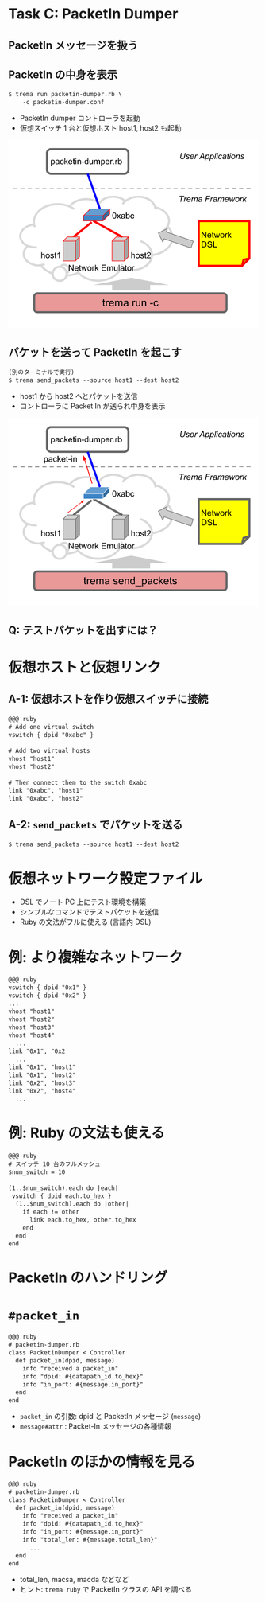 <!SLIDE medium>
# Task C: PacketIn Dumper ######################################################

## PacketIn メッセージを扱う


<!SLIDE medium>
## PacketIn の中身を表示 #######################################################

	$ trema run packetin-dumper.rb \
        -c packetin-dumper.conf

* PacketIn dumper コントローラを起動
* 仮想スイッチ 1 台と仮想ホスト host1, host2 も起動


<!SLIDE center>
![overview](packetin_dumper1.png)


<!SLIDE medium>
## パケットを送って PacketIn を起こす ##########################################

	(別のターミナルで実行)
	$ trema send_packets --source host1 --dest host2

* host1 から host2 へとパケットを送信
* コントローラに Packet In が送られ中身を表示


<!SLIDE center>
![overview](packetin_dumper2.png)


<!SLIDE>
## Q: テストパケットを出すには？ ###############################################


<!SLIDE medium>
# 仮想ホストと仮想リンク #######################################################

## A-1: 仮想ホストを作り仮想スイッチに接続

	@@@ ruby
	# Add one virtual switch
	vswitch { dpid "0xabc" }

	# Add two virtual hosts
	vhost "host1"
	vhost "host2"

	# Then connect them to the switch 0xabc
	link "0xabc", "host1"
	link "0xabc", "host2"

## A-2: `send_packets` でパケットを送る

	$ trema send_packets --source host1 --dest host2


<!SLIDE medium>
# 仮想ネットワーク設定ファイル #################################################

* DSL でノート PC 上にテスト環境を構築
* シンプルなコマンドでテストパケットを送信
* Ruby の文法がフルに使える (言語内 DSL)


<!SLIDE medium>
# 例: より複雑なネットワーク ###################################################

	@@@ ruby
	vswitch { dpid "0x1" }
	vswitch { dpid "0x2" }
	...
	vhost "host1"
	vhost "host2"
	vhost "host3"
	vhost "host4"
	  ...
	link "0x1", "0x2
	  ...
	link "0x1", "host1"
	link "0x1", "host2"
	link "0x2", "host3"
	link "0x2", "host4"
	  ...

<!SLIDE medium>
# 例: Ruby の文法も使える ######################################################

	@@@ ruby
	# スイッチ 10 台のフルメッシュ
	$num_switch = 10

	(1..$num_switch).each do |each|
	 vswitch { dpid each.to_hex }
	  (1..$num_switch).each do |other|
	    if each != other
	      link each.to_hex, other.to_hex
	    end
	  end
	end


<!SLIDE>
# PacketIn のハンドリング ######################################################


<!SLIDE small>
# `#packet_in` #################################################################

	@@@ ruby
	# packetin-dumper.rb
	class PacketinDumper < Controller
	  def packet_in(dpid, message)
	    info "received a packet_in"
	    info "dpid: #{datapath_id.to_hex}"
	    info "in_port: #{message.in_port}"
	  end
	end

* `packet_in` の引数: dpid と PacketIn メッセージ (`message`)
* `message#attr` : Packet-In メッセージの各種情報


<!SLIDE small>
# PacketIn のほかの情報を見る ##################################################

	@@@ ruby
	# packetin-dumper.rb
	class PacketinDumper < Controller
	  def packet_in(dpid, message)
	    info "received a packet_in"
	    info "dpid: #{datapath_id.to_hex}"
	    info "in_port: #{message.in_port}"
	    info "total_len: #{message.total_len}"
	      ...
	  end
	end

* total_len, macsa, macda などなど
* ヒント: `trema ruby` で PacketIn クラスの API を調べる
